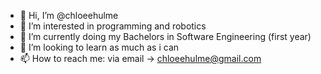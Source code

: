 - 👋 Hi, I’m @chloeehulme
- 👀 I’m interested in programming and robotics
- 🌱 I’m currently doing my Bachelors in Software Engineering (first year)
- 💞️ I’m looking to learn as much as i can 
- 📫 How to reach me: via email -> chloeehulme@gmail.com

<!---
chloeehulme/chloeehulme is a ✨ special ✨ repository because its `README.md` (this file) appears on your GitHub profile.
You can click the Preview link to take a look at your changes.
--->
